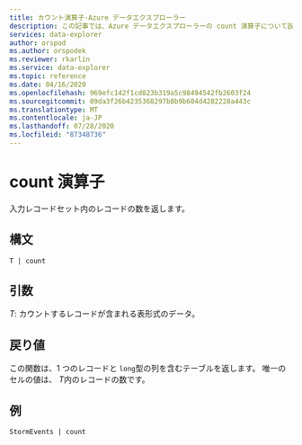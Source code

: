 ```yaml
---
title: カウント演算子-Azure データエクスプローラー
description: この記事では、Azure データエクスプローラーの count 演算子について説明します。
services: data-explorer
author: orspod
ms.author: orspodek
ms.reviewer: rkarlin
ms.service: data-explorer
ms.topic: reference
ms.date: 04/16/2020
ms.openlocfilehash: 969efc142f1cd823b319a5c98494542fb2603f24
ms.sourcegitcommit: 09da3f26b4235368297b8b9b604d4282228a443c
ms.translationtype: MT
ms.contentlocale: ja-JP
ms.lasthandoff: 07/28/2020
ms.locfileid: "87348736"
---
```

# <a name="count-operator"></a>count 演算子

入力レコードセット内のレコードの数を返します。

## <a name="syntax"></a>構文

`T | count`

## <a name="arguments"></a>引数

*T*: カウントするレコードが含まれる表形式のデータ。

## <a name="returns"></a>戻り値

この関数は、1 つのレコードと `long`型の列を含むテーブルを返します。 唯一のセルの値は、 *T*内のレコードの数です。 

## <a name="example"></a>例

<!-- csl: https://help.kusto.windows.net/Samples -->
```kusto
StormEvents | count
```
